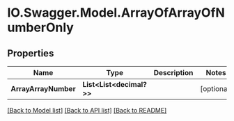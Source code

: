 # IO.Swagger.Model.ArrayOfArrayOfNumberOnly
## Properties

Name | Type | Description | Notes
------------ | ------------- | ------------- | -------------
**ArrayArrayNumber** | **List&lt;List&lt;decimal?&gt;&gt;** |  | [optional] 

[[Back to Model list]](../README.md#documentation-for-models) [[Back to API list]](../README.md#documentation-for-api-endpoints) [[Back to README]](../README.md)

